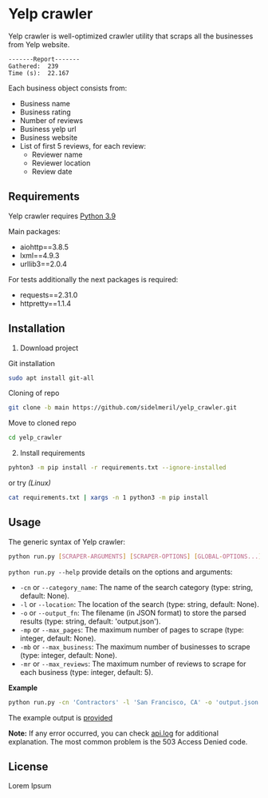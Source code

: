 # Yelp crawler

Yelp crawler is well-optimized crawler utility that scraps all the businesses from Yelp website.

```
-------Report-------
Gathered:  239
Time (s):  22.167
```

Each business object consists from:
+ Business name
+ Business rating
+ Number of reviews
+ Business yelp url
+ Business website
+ List of first 5 reviews, for each review:
  - Reviewer name
  - Reviewer location
  - Review date

## Requirements

Yelp crawler requires [Python 3.9](https://www.python.org/downloads/release/python-395/)

Main packages:
- aiohttp==3.8.5
- lxml==4.9.3
- urllib3==2.0.4

For tests additionally the next packages is required:
- requests==2.31.0
- httpretty==1.1.4

## Installation

1. Download project

Git installation

```bash
sudo apt install git-all
```

Cloning of repo
```bash
git clone -b main https://github.com/sidelmeril/yelp_crawler.git
```

Move to cloned repo
```bash
cd yelp_crawler
```

2. Install requirements
```bash
pyhton3 -m pip install -r requirements.txt --ignore-installed
```
or try *(Linux)*
```bash
cat requirements.txt | xargs -n 1 python3 -m pip install
```

## Usage

The generic syntax of Yelp crawler:
```bash
python run.py [SCRAPER-ARGUMENTS] [SCRAPER-OPTIONS] [GLOBAL-OPTIONS...]
```

```python run.py --help``` provide details on the options and arguments:

+ ```-cn``` or ```--category_name```: The name of the search category (type: string, default: None).
+ ```-l``` or ```--location```: The location of the search (type: string, default: None).
+ ```-o``` or ```--output_fn```: The filename (in JSON format) to store the parsed results (type: string, default: 'output.json').
+ ```-mp``` or ```--max_pages```: The maximum number of pages to scrape (type: integer, default: None).
+ ```-mb``` or ```--max_business```: The maximum number of businesses to scrape (type: integer, default: None).
+ ```-mr``` or ```--max_reviews```: The maximum number of reviews to scrape for each business (type: integer, default: 5).

**Example**
```bash
python run.py -cn 'Contractors' -l 'San Francisco, CA' -o 'output.json'
```

The example output is [provided](/output.json)

**Note:** If any error occurred, you can check [api.log](/_api.log) for
additional explanation. The most common problem is the 503 Access Denied 
code.

## License

Lorem Ipsum
